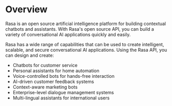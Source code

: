 # Overview

Rasa is an open source artificial intelligence platform for building contextual
chatbots and assistants. With Rasa's open source API, you can build a variety
of conversational AI applications quickly and easily.

Rasa has a wide range of capabilities that can be used to create intelligent,
scalable, and secure conversational AI applications. Using the Rasa API, you
can design and create:

- Chatbots for customer service
- Personal assistants for home automation
- Voice-controlled bots for hands-free interaction
- AI-driven customer feedback systems
- Context-aware marketing bots
- Enterprise-level dialogue management systems
- Multi-lingual assistants for international users
